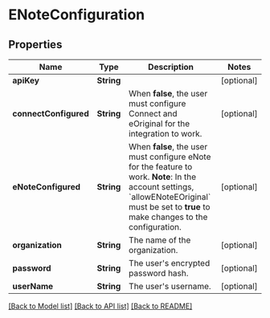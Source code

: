 # ENoteConfiguration

## Properties
Name | Type | Description | Notes
------------ | ------------- | ------------- | -------------
**apiKey** | **String** |  | [optional] 
**connectConfigured** | **String** | When **false**, the user must configure Connect and eOriginal for the integration to work. | [optional] 
**eNoteConfigured** | **String** | When **false**, the user must configure eNote for the feature to work.  **Note**: In the account settings, &#x60;allowENoteEOriginal&#x60; must be set to **true** to make changes to the configuration. | [optional] 
**organization** | **String** | The name of the organization. | [optional] 
**password** | **String** | The user&#39;s encrypted password hash. | [optional] 
**userName** | **String** | The user&#39;s username. | [optional] 

[[Back to Model list]](../README.md#documentation-for-models) [[Back to API list]](../README.md#documentation-for-api-endpoints) [[Back to README]](../README.md)


